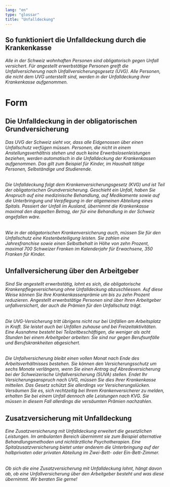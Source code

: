 ```yaml
---
lang: "en"
type: "glossar"
title: "Unfalldeckung"
---
```


## So funktioniert die Unfalldeckung durch die Krankenkasse

###### Alle in der Schweiz wohnhaften Personen sind obligatorisch gegen Unfall versichert. Für angestellt erwerbstätige Personen greift die Unfallversicherung nach Unfallversicherungsgesetz (UVG). Alle Personen, die nicht dem UVG unterstellt sind, werden in der Unfalldeckung ihrer Krankenkasse aufgenommen.

# Form

## Die Unfalldeckung in der obligatorischen Grundversicherung

###### Das UVG der Schweiz sieht vor, dass alle Eidgenossen über einen Unfallschutz verfügen müssen. Personen, die nicht in einem Anstellungsverhältnis stehen und auch keine Erwerbslosenleistungen beziehen, werden automatisch in die Unfalldeckung der Krankenkassen aufgenommen. Das gilt zum Beispiel für Kinder, im Haushalt tätige Personen, Selbständige und Studierende.

###### Die Unfalldeckung folgt dem Krankenversicherungsgesetz (KVG) und ist Teil der obligatorischen Grundversicherung. Geschieht ein Unfall, haben Sie Anspruch auf eine medizinische Behandlung, auf Medikamente sowie auf die Unterbringung und Verpflegung in der allgemeinen Abteilung eines Spitals. Passiert der Unfall im Ausland, übernimmt die Krankenkasse maximal den doppelten Betrag, der für eine Behandlung in der Schweiz angefallen wäre.

###### Wie in der obligatorischen Krankenversicherung auch, müssen Sie für den Unfallschutz eine Kostenbeteiligung leisten. Sie zahlen eine Jahresfranchise sowie einen Selbstbehalt in Höhe von zehn Prozent, maximal 700 Schweizer Franken im Kalenderjahr für Erwachsene, 350 Franken für Kinder.

## Unfallversicherung über den Arbeitgeber

###### Sind Sie angestellt erwerbstätig, lohnt es sich, die obligatorische Krankenpflegeversicherung ohne Unfalldeckung abzuschliessen. Auf diese Weise können Sie Ihre Krankenkassenprämie um bis zu zehn Prozent reduzieren. Angestellt erwerbstätige Personen sind über Ihren Arbeitgeber unfallversichert, der auch die Prämien für den Unfallschutz trägt.

###### Die UVG-Versicherung tritt übrigens nicht nur bei Unfällen am Arbeitsplatz in Kraft. Sie leistet auch bei Unfällen zuhause und bei Freizeitaktivitäten. Eine Ausnahme besteht bei Teilzeitbeschäftigen, die weniger als acht Stunden bei einem Arbeitgeber arbeiten: Sie sind nur gegen Berufsunfälle und Berufskrankheiten abgesichert.

###### Die Unfallversicherung bleibt einen vollen Monat nach Ende des Arbeitsverhältnisses bestehen. Sie können den Versicherungsschutz um sechs Monate verlängern, wenn Sie einen Antrag auf Abredeversicherung bei der Schweizerische Unfallversicherung (SUVA) stellen. Endet Ihr Versicherungsanspruch nach UVG, müssen Sie dies Ihrer Krankenkasse mitteilen. Das Gesetz schützt Sie allerdings vor Versicherungslücken. Versäumen Sie es, sich rechtzeitig bei Ihrem Krankenversicherer zu melden, erhalten Sie bei einem Unfall dennoch alle Leistungen nach KVG. Sie müssen in diesem Fall allerdings die versäumten Prämien nachzahlen.

## Zusatzversicherung mit Unfalldeckung

###### Eine Zusatzversicherung mit Unfalldeckung erweitert die gesetzlichen Leistungen. Im ambulanten Bereich übernimmt sie zum Beispiel alternative Behandlungsmethoden und nichtärztliche Psychotherapien. Eine Spitalzusatzversicherung bietet unter anderem die Unterbringung auf der halbprivaten oder privaten Abteilung im Zwei-Bett- oder Ein-Bett-Zimmer.

###### Ob sich die eine Zusatzversicherung mit Unfalldeckung lohnt, hängt davon ab, ob eine Unfallversicherung über den Arbeitgeber besteht und was diese übernimmt. Wir beraten Sie gerne!
